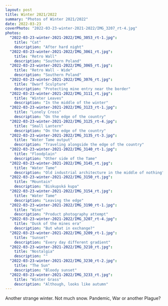 ```yaml
---
layout: post
title: Winter 2021/2022
summary: "Photos of Winter 2021/2022"
date: 2022-03-23
coverPhoto: "2022-03-23-winter-2021-2022/IMG_3207_rt-4.jpg"
photos:
  "2022-03-23-winter-2021-2022/IMG_3053_rt-1.jpg":
    title: "Cat"
    description: "After hard night"
  "2022-03-23-winter-2021-2022/IMG_3061_rt.jpg":
    title: "Retro Wall"
    description: "Southern Poland"
  "2022-03-23-winter-2021-2022/IMG_3065_rt.jpg":
    title: "Retro Wall - Wide"
    description: "Southern Poland"
  "2022-03-23-winter-2021-2022/IMG_3076_rt.jpg":
    title: "Dwarf Sculpture"
    description: "Protecting mine entry near the border"
  "2022-03-23-winter-2021-2022/IMG_3111_rt.jpg":
    title: "Winter Leaves"
    description: "In the middle of the winter"
  "2022-03-23-winter-2021-2022/IMG_3123_rt-1.jpg":
    title: "Lonely Cross"
    description: "On the edge of the country"
  "2022-03-23-winter-2021-2022/IMG_3125_rt-4.jpg":
    title: "Small Lantern"
    description: "On the edge of the country"
  "2022-03-23-winter-2021-2022/IMG_3135_rt-3.jpg":
    title: "Water Tame output"
    description: "Traveling alongside the edge of the country"
  "2022-03-23-winter-2021-2022/IMG_3140_rt-1.jpg":
    title: "Floodplain"
    description: "Other side of the Tame"
  "2022-03-23-winter-2021-2022/IMG_3145_rt.jpg":
    title: "Water Tame"
    description: "Old industrial architecture in the middle of nothing"
  "2022-03-23-winter-2021-2022/IMG_3150_rt.jpg":
    title: "Mountain"
    description: "Biskupská kupa"
  "2022-03-23-winter-2021-2022/IMG_3154_rt.jpg":
    title: "Water Tame"
    description: "Leaving the edge"
  "2022-03-23-winter-2021-2022/IMG_3190_rt-1.jpg":
    title: "Wine"
    description: "Product photography attempt"
  "2022-03-23-winter-2021-2022/IMG_3207_rt-4.jpg":
    title: "Dusk of the mines era"
    description: "But what in exchange?"
  "2022-03-23-winter-2021-2022/IMG_3209_rt-1.jpg":
    title: "Sunset"
    description: "Every day different gradient"
  "2022-03-23-winter-2021-2022/IMG_3210_rt.jpg":
    title: "Nostalgia"
    description: ""
  "2022-03-23-winter-2021-2022/IMG_3230_rt-2.jpg":
    title: "The Sun"
    description: "Bloody sunset"
  "2022-03-23-winter-2021-2022/IMG_3233_rt.jpg":
    title: "Winter Grass"
    description: "Although, looks like autumn"
---
```


Another strange winter. Not much snow. Pandemic, War or another Plague?

